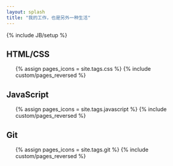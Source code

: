 ```yaml
---
layout: splash
title: "我的工作，也是另外一种生活"
---
```

{% include JB/setup %}

## HTML/CSS

<ul class="thumbnails">
  {% assign pages_icons = site.tags.css %}
  {% include custom/pages_reversed %}
</ul>

## JavaScript

<ul class="thumbnails">
  {% assign pages_icons = site.tags.javascript %}
  {% include custom/pages_reversed %}
</ul>

## Git

<ul class="thumbnails">
  {% assign pages_icons = site.tags.git %}
  {% include custom/pages_reversed %}
</ul>
